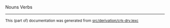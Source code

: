 

Nouns
Verbs

* * *

<small>This (part of) documentation was generated from [src/derivation/crk-drv.lexc](https://github.com/giellalt/lang-crk/blob/main/src/derivation/crk-drv.lexc)</small>
